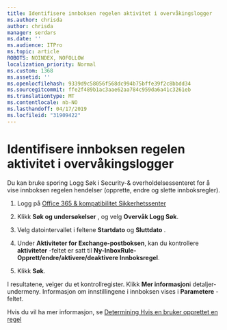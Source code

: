 ```yaml
---
title: Identifisere innboksen regelen aktivitet i overvåkingslogger
ms.author: chrisda
author: chrisda
manager: serdars
ms.date: ''
ms.audience: ITPro
ms.topic: article
ROBOTS: NOINDEX, NOFOLLOW
localization_priority: Normal
ms.custom: 1368
ms.assetid: ''
ms.openlocfilehash: 9339d9c58056f568dc994b75bffe39f2c8bbdd34
ms.sourcegitcommit: ffe2f489b1ac3aae62aa784c959da6a41c3261eb
ms.translationtype: MT
ms.contentlocale: nb-NO
ms.lasthandoff: 04/17/2019
ms.locfileid: "31909422"
---
```

# <a name="identify-inbox-rule-activity-in-audit-logs"></a>Identifisere innboksen regelen aktivitet i overvåkingslogger

Du kan bruke sporing Logg Søk i Security-& overholdelsessenteret for å vise innboksen regelen hendelser (opprette, endre og slette innboksregler).

1. Logg på [Office 365 & kompatibilitet Sikkerhetssenter](https://protection.office.com/)

2. Klikk **Søk og undersøkelser** , og velg **Overvåk Logg Søk**.

3. Velg datointervallet i feltene **Startdato** og **Sluttdato** .

4. Under **Aktiviteter for Exchange-postboksen**, kan du kontrollere **aktiviteter** -feltet er satt til **Ny-InboxRule-Opprett/endre/aktivere/deaktivere Innboksregel**.

5. Klikk **Søk**.

I resultatene, velger du et kontrollregister. Klikk **Mer informasjon**i detaljer-undermeny. Informasjon om innstillingene i innboksen vises i **Parametere** -feltet.

Hvis du vil ha mer informasjon, se [Determining Hvis en bruker opprettet en regel](https://docs.microsoft.com//office365/securitycompliance/auditing-troubleshooting-scenarios#determining-if-a-user-created-an-inbox-rule)

